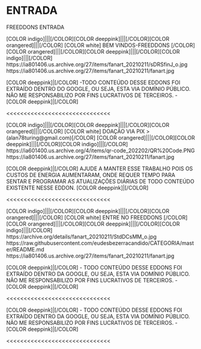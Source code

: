 # ENTRADA
FREEDDONS ENTRADA

<channels>
<channel>
<name>[COLOR indigo]|||[/COLOR][COLOR deeppink]|||[/COLOR][COLOR orangered]|||[/COLOR] [COLOR white] BEM VINDOS-FREEDDONS [/COLOR] [COLOR orangered]|||[/COLOR][COLOR deeppink]|||[/COLOR][COLOR indigo]|||[/COLOR]</name>
<thumbnail>https://ia801406.us.archive.org/27/items/fanart_20210211/sDRSfinJ_o.jpg</thumbnail>
<fanart>https://ia801406.us.archive.org/27/items/fanart_20210211/fanart.jpg</fanart>
<info>


[COLOR deeppink]|[/COLOR] -TODO CONTEÚDO DESSE EDDONS FOI EXTRAÍDO DENTRO DO GOOGLE, OU SEJA, ESTA VIA DOMÍNIO PÚBLICO. NÃO ME RESPONSABILIZO POR FINS LUCRATIVOS DE TERCEIROS. - [COLOR deeppink]|[/COLOR]</info>
</channel>
</channels>

<<<<<<<<<<<<<<<<<<<<<<<<<<<<<<

<channels>
<channel>
<name>[COLOR indigo]|||[/COLOR][COLOR deeppink]|||[/COLOR][COLOR orangered]|||[/COLOR] [COLOR white] DOAÇÃO VIA PIX >(alan78turing@gmail.com)[/COLOR] [COLOR orangered]|||[/COLOR][COLOR deeppink]|||[/COLOR][COLOR indigo]|||[/COLOR]</name>
<thumbnail>https://ia601400.us.archive.org/4/items/qr-code_202202/QR%20Code.PNG</thumbnail>
<fanart>https://ia801406.us.archive.org/27/items/fanart_20210211/fanart.jpg</fanart>
<info>

[COLOR deeppink]|[/COLOR] AJUDE  A  MANTER  ESSE  TRABALHO  POIS  OS  CUSTOS  DE  ENERGIA  AUMENTARAM, ONDE  REQUER  TEMPO  PARA  SENTAR  E  PROGRAMAR  AS  ATUALIZAÇÕES  DIÁRIAS DE  TODO  CONTEÚDO  EXISTENTE  NESSE  EDDON. [COLOR deeppink]|[/COLOR]</info>
</channel>
</channels>

<<<<<<<<<<<<<<<<<<<<<<<<<<<<<<

<channels>
<channel>
<name>[COLOR indigo]|||[/COLOR][COLOR deeppink]|||[/COLOR][COLOR orangered]|||[/COLOR] [COLOR white] ENTRE NO FREEDDONS [/COLOR] [COLOR orangered]|||[/COLOR][COLOR deeppink]|||[/COLOR][COLOR indigo]|||[/COLOR]</name>
<thumbnail>https://archive.org/details/fanart_20210211/StdDCsMM_o.jpg</thumbnail>
<externallink>https://raw.githubusercontent.com/eudesbezerracandido/CATEGORIA/master/README.md</externallink>
<fanart>https://ia801406.us.archive.org/27/items/fanart_20210211/fanart.jpg</fanart>
<info>


[COLOR deeppink]|[/COLOR] - TODO CONTEÚDO DESSE EDDONS FOI EXTRAÍDO DENTRO DA GOOGLE, OU SEJA, ESTA VIA DOMÍNIO PÚBLICO. NÃO ME RESPONSABILIZO POR FINS LUCRATIVOS DE TERCEIROS. - [COLOR deeppink]|[/COLOR]</info>
</channel>
</channels>  
 
<<<<<<<<<<<<<<<<<<<<<<<<<<<<<< 
 
[COLOR deeppink]|[/COLOR] - TODO CONTEÚDO DESSE EDDONS FOI EXTRAÍDO DENTRO DA GOOGLE, OU SEJA, ESTA VIA DOMÍNIO PÚBLICO. NÃO ME RESPONSABILIZO POR FINS LUCRATIVOS DE TERCEIROS. - [COLOR deeppink]|[/COLOR]</info>
</channel>
</channels> 

<<<<<<<<<<<<<<<<<<<<<<<<<<<<<<  






 
 

